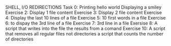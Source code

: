 SHELL, I/O REDIRECTIONS
Task 0: Printing hello world
Displaying a smiley
Exercise 2: Display 1 file content
Exercise 3: Display 2 file content
Exercise 4: Display the last 10 lines of a file
Exercise 5: 10 first words in a file
Exercise 6: to dispay the 3rd line of a file
Exercise 7: 3rd line in a file
Exersise 8: A script that writes into the file the results from a comand
Exercise 10: A script that removes all regular files not directories
a script that counts the number of directories
